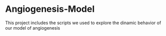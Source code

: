# Angiogenesis-Model
This project includes the scripts we used to explore the dinamic behavior of our model of angiogenesis
